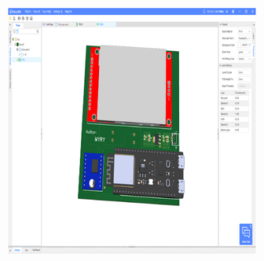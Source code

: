 <div align=center>
	<img src="https://github.com/myry07/object-detection-car/blob/3f7c892287e16007692b357ebf2b8d876d57fa3b/01.Hardware/font.png" width="1000" height="500">  
</div>